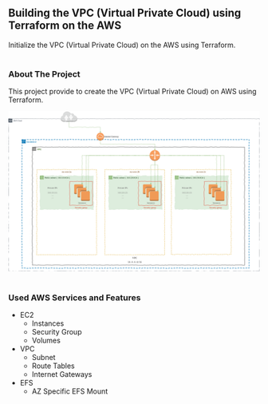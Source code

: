 <div id="top"></div>
<!--
*** Thanks for checking out this project developed using terraform integrated with AWS Amazon. If you have a suggestion
*** that would make this better, please fork the repo and create a pull request
*** or simply open an issue with the tag "enhancement".
*** Don't forget to give the project a star!
*** Thanks again!
-->

## Building the VPC (Virtual Private Cloud) using Terraform on the AWS
Initialize the VPC (Virtual Private Cloud) on the AWS using Terraform.
</br>
</br>

<!-- ABOUT THE PROJECT -->
### About The Project
This project provide to create the VPC (Virtual Private Cloud) on AWS using Terraform.

![aws-vpc-diagram](assets/terraform-aws-vpc-diagram.png)
</br>
</br>

### Used AWS Services and Features
* EC2
    - Instances
    - Security Group
    - Volumes
* VPC
    - Subnet
    - Route Tables
    - Internet Gateways
* EFS
    - AZ Specific EFS Mount


